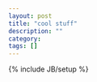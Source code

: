 ```yaml
---
layout: post
title: "cool stuff"
description: ""
category: 
tags: []
---
```

{% include JB/setup %}
